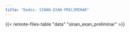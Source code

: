 ```yaml
---
title: "Dados: SINAN-EXAN-PRELIMINAR"
---
```


{{< remote-files-table "data" "sinan_exan_preliminar" >}}
